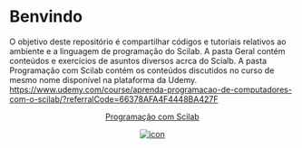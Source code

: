 # Benvindo
 O objetivo deste repositório é compartilhar códigos e tutoriais relativos ao ambiente e a linguagem de programação do Scilab.
 A pasta Geral contém conteúdos e exercícios de asuntos diversos acrca do Scialb.
 A pasta Programação com Scilab contém os conteúdos discutidos no curso de mesmo nome disponível na plataforma da Udemy.
 https://www.udemy.com/course/aprenda-programacao-de-computadores-com-o-scilab/?referralCode=66378AFA4F4448BA427F
 
<center><a href="https://www.udemy.com/course/aprenda-programacao-de-computadores-com-o-scilab/?referralCode=66378AFA4F4448BA427F" target="new"><p>
	Programação com Scilab
	</p><img alt="icon" border="0" src="https://img-a.udemycdn.com/course/240x135/757788_5249_19.jpg"></a></center>

